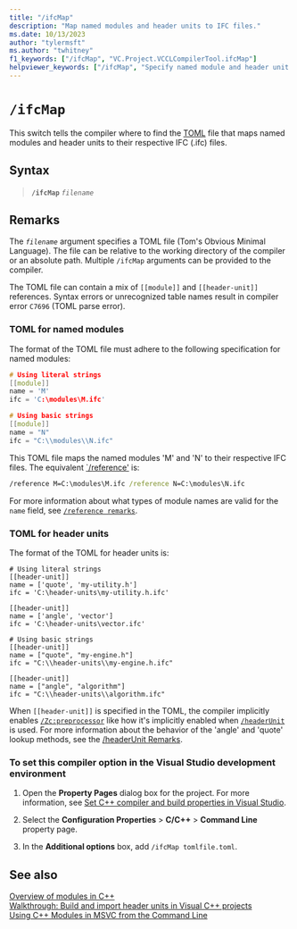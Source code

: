 ```yaml
---
title: "/ifcMap"
description: "Map named modules and header units to IFC files."
ms.date: 10/13/2023
author: "tylermsft"
ms.author: "twhitney"
f1_keywords: ["/ifcMap", "VC.Project.VCCLCompilerTool.ifcMap"]
helpviewer_keywords: ["/ifcMap", "Specify named module and header unit mappings to IFC files."]
---
```

# `/ifcMap`

This switch tells the compiler where to find the [TOML](https://toml.io/en/) file that maps named modules and header units to their respective IFC (.ifc) files.

## Syntax

> **`/ifcMap`** *`filename`*

## Remarks

The *`filename`* argument specifies a TOML file (Tom's Obvious Minimal Language). The file can be relative to the working directory of the compiler or an absolute path.
Multiple `/ifcMap` arguments can be provided to the compiler.

The TOML file can contain a mix of `[[module]]` and `[[header-unit]]` references. Syntax errors or unrecognized table names result in compiler error `C7696` (TOML parse error).

### TOML for named modules

The format of the TOML file must adhere to the following specification for named modules:

```cpp
# Using literal strings
[[module]]
name = 'M'
ifc = 'C:\modules\M.ifc'

# Using basic strings
[[module]]
name = "N"
ifc = "C:\\modules\\N.ifc"
```

This TOML file maps the named modules 'M' and 'N' to their respective IFC files. The equivalent [`/reference'](module-reference.md) is:

```cmd
/reference M=C:\modules\M.ifc /reference N=C:\modules\N.ifc
```

For more information about what types of module names are valid for the `name` field, see [`/reference remarks`](module-reference.md#remarks).

### TOML for header units

The format of the TOML for header units is:

```
# Using literal strings
[[header-unit]]
name = ['quote', 'my-utility.h']
ifc = 'C:\header-units\my-utility.h.ifc'

[[header-unit]]
name = ['angle', 'vector']
ifc = 'C:\header-units\vector.ifc'

# Using basic strings
[[header-unit]]
name = ["quote", "my-engine.h"]
ifc = "C:\\header-units\\my-engine.h.ifc"

[[header-unit]]
name = ["angle", "algorithm"]
ifc = "C:\\header-units\\algorithm.ifc"
```

When `[[header-unit]]` is specified in the TOML, the compiler implicitly enables [`/Zc:preprocessor`](zc-preprocessor.md) like how it's implicitly enabled when [`/headerUnit`](headerunit.md) is used. For more information about the behavior of the 'angle' and 'quote' lookup methods, see the [/headerUnit Remarks](headerunit.md#remarks).

### To set this compiler option in the Visual Studio development environment

1. Open the **Property Pages** dialog box for the project. For more information, see [Set C++ compiler and build properties in Visual Studio](../working-with-project-properties.md).

1. Select the **Configuration Properties** > **C/C++** > **Command Line** property page.

1. In the **Additional options** box, add `/ifcMap tomlfile.toml`.

## See also

[Overview of modules in C++](../../cpp/modules-cpp.md)\
[Walkthrough: Build and import header units in Visual C++ projects](../walkthrough-header-units.md)\
[Using C++ Modules in MSVC from the Command Line](https://devblogs.microsoft.com/cppblog/using-cpp-modules-in-msvc-from-the-command-line-part-1/)